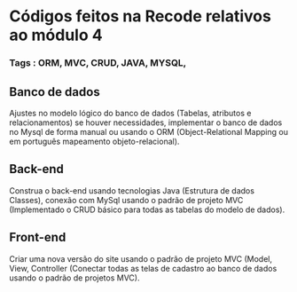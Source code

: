 # Códigos feitos na Recode relativos ao módulo 4
### Tags : ORM, MVC, CRUD, JAVA, MYSQL, 
## Banco de dados 

Ajustes no modelo lógico do banco de dados (Tabelas, atributos e relacionamentos) se houver necessidades, implementar o banco de dados no Mysql de forma manual ou usando o ORM (Object-Relational Mapping ou em português mapeamento objeto-relacional).  
## Back-end 

Construa o back-end usando tecnologias Java (Estrutura de dados Classes), conexão com MySql usando o padrão de projeto MVC (Implementado o CRUD básico para todas as tabelas do modelo de dados).  
## Front-end 

Criar uma nova versão do site usando o padrão de projeto MVC (Model, View, Controller (Conectar todas as telas de cadastro ao banco de dados usando o padrão de projetos MVC). 
